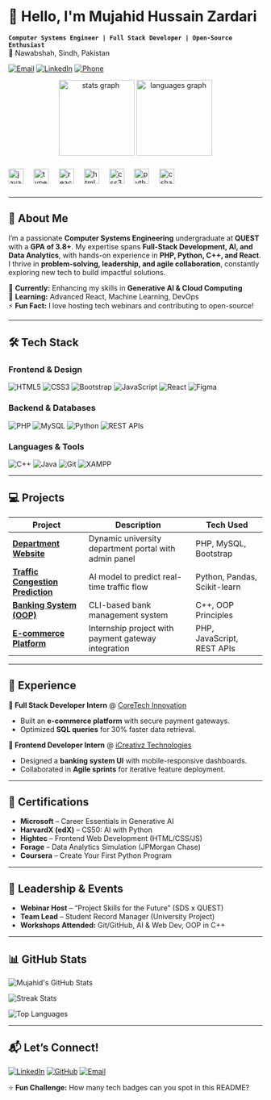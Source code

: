 # 👋 Hello, I'm Mujahid Hussain Zardari 

**`Computer Systems Engineer | Full Stack Developer | Open-Source Enthusiast`**  
📍 Nawabshah, Sindh, Pakistan  

[![Email](https://img.shields.io/badge/Email-zardarimujahid0@gmail.com-red?style=flat&logo=gmail)](mailto:zardarimujahid0@gmail.com)
[![LinkedIn](https://img.shields.io/badge/LinkedIn-Mujahid_Hussain-blue?style=flat&logo=linkedin)](https://www.linkedin.com/in/mujahid-hussain-zardari)
[![Phone](https://img.shields.io/badge/Phone-%2B92%20323%203057453-green?style=flat&logo=whatsapp)](tel:+923233057453)



<div align="center">
  <img src="https://github-readme-stats.vercel.app/api?username=maurodesouza&hide_title=false&hide_rank=false&show_icons=true&include_all_commits=true&count_private=true&disable_animations=false&theme=dracula&locale=en&hide_border=false" height="150" alt="stats graph"  />
  <img src="https://github-readme-stats.vercel.app/api/top-langs?username=maurodesouza&locale=en&hide_title=false&layout=compact&card_width=320&langs_count=5&theme=dracula&hide_border=false" height="150" alt="languages graph"  />
</div>

###


###

<div align="left">
  <img src="https://cdn.jsdelivr.net/gh/devicons/devicon/icons/javascript/javascript-original.svg" height="30" alt="javascript logo"  />
  <img width="12" />
  <img src="https://cdn.jsdelivr.net/gh/devicons/devicon/icons/typescript/typescript-original.svg" height="30" alt="typescript logo"  />
  <img width="12" />
  <img src="https://cdn.jsdelivr.net/gh/devicons/devicon/icons/react/react-original.svg" height="30" alt="react logo"  />
  <img width="12" />
  <img src="https://cdn.jsdelivr.net/gh/devicons/devicon/icons/html5/html5-original.svg" height="30" alt="html5 logo"  />
  <img width="12" />
  <img src="https://cdn.jsdelivr.net/gh/devicons/devicon/icons/css3/css3-original.svg" height="30" alt="css3 logo"  />
  <img width="12" />
  <img src="https://cdn.jsdelivr.net/gh/devicons/devicon/icons/python/python-original.svg" height="30" alt="python logo"  />
  <img width="12" />
  <img src="https://cdn.jsdelivr.net/gh/devicons/devicon/icons/csharp/csharp-original.svg" height="30" alt="csharp logo"  />
</div>

###




---

## 🚀 About Me  
I’m a passionate **Computer Systems Engineering** undergraduate at **QUEST** with a **GPA of 3.8+**. My expertise spans **Full-Stack Development, AI, and Data Analytics**, with hands-on experience in **PHP, Python, C++, and React**. I thrive in **problem-solving, leadership, and agile collaboration**, constantly exploring new tech to build impactful solutions.  

🔭 **Currently:** Enhancing my skills in **Generative AI & Cloud Computing**  
🌱 **Learning:** Advanced React, Machine Learning, DevOps  
⚡ **Fun Fact:** I love hosting tech webinars and contributing to open-source!  

---

## 🛠 Tech Stack  

### **Frontend & Design**  
![HTML5](https://img.shields.io/badge/HTML5-E34F26?style=flat&logo=html5&logoColor=white)
![CSS3](https://img.shields.io/badge/CSS3-1572B6?style=flat&logo=css3&logoColor=white)
![Bootstrap](https://img.shields.io/badge/Bootstrap-7952B3?style=flat&logo=bootstrap&logoColor=white)
![JavaScript](https://img.shields.io/badge/JavaScript-F7DF1E?style=flat&logo=javascript&logoColor=black)
![React](https://img.shields.io/badge/React-61DAFB?style=flat&logo=react&logoColor=black)
![Figma](https://img.shields.io/badge/Figma-F24E1E?style=flat&logo=figma&logoColor=white)

### **Backend & Databases**  
![PHP](https://img.shields.io/badge/PHP-777BB4?style=flat&logo=php&logoColor=white)
![MySQL](https://img.shields.io/badge/MySQL-4479A1?style=flat&logo=mysql&logoColor=white)
![Python](https://img.shields.io/badge/Python-3776AB?style=flat&logo=python&logoColor=white)
![REST APIs](https://img.shields.io/badge/REST_API-FF6C37?style=flat&logo=fastapi&logoColor=white)

### **Languages & Tools**  
![C++](https://img.shields.io/badge/C++-00599C?style=flat&logo=c%2B%2B&logoColor=white)
![Java](https://img.shields.io/badge/Java-007396?style=flat&logo=java&logoColor=white)
![Git](https://img.shields.io/badge/Git-F05032?style=flat&logo=git&logoColor=white)
![XAMPP](https://img.shields.io/badge/XAMPP-FB7A24?style=flat&logo=xampp&logoColor=white)

---

## 💻 Projects  

| Project | Description | Tech Used |
|---------|-------------|-----------|
| **[Department Website](https://github.com/username/repo)** | Dynamic university department portal with admin panel | PHP, MySQL, Bootstrap |
| **[Traffic Congestion Prediction](https://github.com/username/repo)** | AI model to predict real-time traffic flow | Python, Pandas, Scikit-learn |
| **[Banking System (OOP)](https://github.com/username/repo)** | CLI-based bank management system | C++, OOP Principles |
| **[E-commerce Platform](https://github.com/username/repo)** | Internship project with payment gateway integration | PHP, JavaScript, REST APIs |

---

## 🏢 Experience  

**🔹 Full Stack Developer Intern** @ [CoreTech Innovation](https://coretech.example.com)  
- Built an **e-commerce platform** with secure payment gateways.  
- Optimized **SQL queries** for 30% faster data retrieval.  

**🔹 Frontend Developer Intern** @ [iCreativz Technologies](https://icreativz.example.com)  
- Designed a **banking system UI** with mobile-responsive dashboards.  
- Collaborated in **Agile sprints** for iterative feature deployment.  

---

## 📜 Certifications  

- **Microsoft** – Career Essentials in Generative AI  
- **HarvardX (edX)** – CS50: AI with Python  
- **Hightec** – Frontend Web Development (HTML/CSS/JS)  
- **Forage** – Data Analytics Simulation (JPMorgan Chase)  
- **Coursera** – Create Your First Python Program  

---

## 🌟 Leadership & Events  

- **Webinar Host** – “Project Skills for the Future” (SDS x QUEST)  
- **Team Lead** – Student Record Manager (University Project)  
- **Workshops Attended:** Git/GitHub, AI & Web Dev, OOP in C++  

---

## 📊 GitHub Stats  

![Mujahid's GitHub Stats](https://github-readme-stats.vercel.app/api?username=zardarimujahid&show_icons=true&theme=radical&hide_border=true)  

![Streak Stats](https://github-readme-streak-stats.herokuapp.com/?user=zardarimujahid&theme=radical&hide_border=true)  

![Top Languages](https://github-readme-stats.vercel.app/api/top-langs/?username=zardarimujahid&layout=compact&theme=radical&hide_border=true)  

---

## 📬 Let’s Connect!  

[![LinkedIn](https://img.shields.io/badge/LinkedIn-Connect-blue?style=for-the-badge&logo=linkedin)](https://www.linkedin.com/in/mujahid-hussain-zardari)
[![GitHub](https://img.shields.io/badge/GitHub-Follow-black?style=for-the-badge&logo=github)](https://github.com/zardarimujahid)
[![Email](https://img.shields.io/badge/Email-Me-red?style=for-the-badge&logo=gmail)](mailto:zardarimujahid0@gmail.com)  

⭐ **Fun Challenge:** How many tech badges can you spot in this README?  
